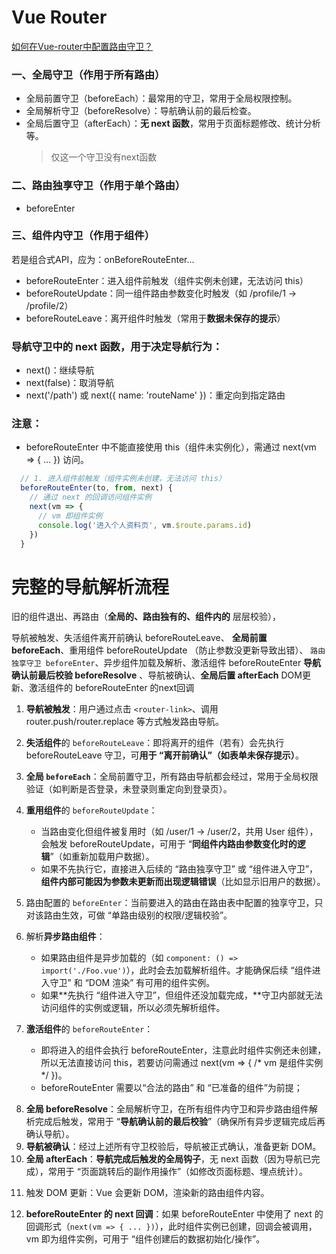 # Vue Router

[如何在Vue-router中配置路由守卫？](https://www.doubao.com/thread/w5c2ae1524f1aebdb)

### 一、全局守卫（作用于所有路由）
* 全局前置守卫（beforeEach）：最常用的守卫，常用于全局权限控制。
* 全局解析守卫（beforeResolve）：导航确认前的最后检查。
* 全局后置守卫（afterEach）：**无 next 函数**，常用于页面标题修改、统计分析等。
    > 仅这一个守卫没有next函数

### 二、路由独享守卫（作用于单个路由）
* beforeEnter

### 三、组件内守卫（作用于组件）  

若是组合式API，应为：onBeforeRouteEnter...

* beforeRouteEnter：进入组件前触发（组件实例未创建，无法访问 this）
* beforeRouteUpdate：同一组件路由参数变化时触发（如 /profile/1 → /profile/2）
* beforeRouteLeave：离开组件时触发（常用于**数据未保存的提示**）

### 导航守卫中的 next 函数，用于决定导航行为：
* next()：继续导航
* next(false)：取消导航
* next('/path') 或 next({ name: 'routeName' })：重定向到指定路由


### 注意：
* beforeRouteEnter 中不能直接使用 this（组件未实例化），需通过 next(vm => { ... }) 访问。
```js
  // 1. 进入组件前触发（组件实例未创建，无法访问 this）
  beforeRouteEnter(to, from, next) {
    // 通过 next 的回调访问组件实例
    next(vm => {
      // vm 即组件实例
      console.log('进入个人资料页', vm.$route.params.id)
    })
  }
```

# 完整的导航解析流程
旧的组件退出、再路由（**全局的、路由独有的、组件内的** 层层校验），

导航被触发、失活组件离开前确认 beforeRouteLeave、
**全局前置 beforeEach**、重用组件 beforeRouteUpdate （防止参数没更新导致出错）、
`路由独享守卫 beforeEnter`、异步组件加载及解析、激活组件 beforeRouteEnter 
**导航确认前最后校验 beforeResolve** 、导航被确认、**全局后置 afterEach**
DOM更新、激活组件的 beforeRouteEnter 的next回调


1. **导航被触发**：用户通过点击 `<router-link>`、调用 router.push/router.replace 等方式触发路由导航。
2. **失活组件**的 `beforeRouteLeave`：即将离开的组件（若有）会先执行 beforeRouteLeave 守卫，可**用于 “离开前确认”（如表单未保存提示）**。

3. **全局 `beforeEach`**：全局前置守卫，所有路由导航都会经过，常用于全局权限验证（如判断是否登录，未登录则重定向到登录页）。
4. **重用组件**的 `beforeRouteUpdate`：
    * 当路由变化但组件被复用时（如 /user/1 → /user/2，共用 User 组件），会触发 beforeRouteUpdate，可用于 “**同组件内路由参数变化时的逻辑**”（如重新加载用户数据）。
    * 如果不先执行它，直接进入后续的 “路由独享守卫” 或 “组件进入守卫”，**组件内部可能因为参数未更新而出现逻辑错误**（比如显示旧用户的数据）。
5. 路由配置的 `beforeEnter`：当前要进入的路由在路由表中配置的独享守卫，只对该路由生效，可做 “单路由级别的权限/逻辑校验”。
6. 解析**异步路由组件**：
    * 如果路由组件是异步加载的（如 `component: () => import('./Foo.vue')`），此时会去加载解析组件。才能确保后续 “组件进入守卫” 和 “DOM 渲染” 有可用的组件实例。
    * 如果**先执行 “组件进入守卫”，但组件还没加载完成，**守卫内部就无法访问组件的实例或逻辑，所以必须先解析组件。
7. **激活组件**的 `beforeRouteEnter`：
    * 即将进入的组件会执行 beforeRouteEnter，注意此时组件实例还未创建，所以无法直接访问 this，若要访问需通过 next(vm => { /* vm 是组件实例 */ })。
    * beforeRouteEnter 需要以“合法的路由” 和 “已准备的组件”为前提；

<!-- 导航确认前、导航确认、导航完成后 -->
8. **全局 beforeResolve**：全局解析守卫，在所有组件内守卫和异步路由组件解析完成后触发，常用于 “**导航确认前的最后校验**”（确保所有异步逻辑完成后再确认导航）。
9. **导航被确认**：经过上述所有守卫校验后，导航被正式确认，准备更新 DOM。
10. **全局 afterEach**：**导航完成后触发的全局钩子**，无 next 函数（因为导航已完成），常用于 “页面跳转后的副作用操作”（如修改页面标题、埋点统计）。
<!--  -->

11. 触发 DOM 更新：Vue 会更新 DOM，渲染新的路由组件内容。

12. **beforeRouteEnter 的 next 回调**：如果 beforeRouteEnter 中使用了 next 的回调形式（`next(vm => { ... })`），此时组件实例已创建，回调会被调用，vm 即为组件实例，可用于 “组件创建后的数据初始化/操作”。